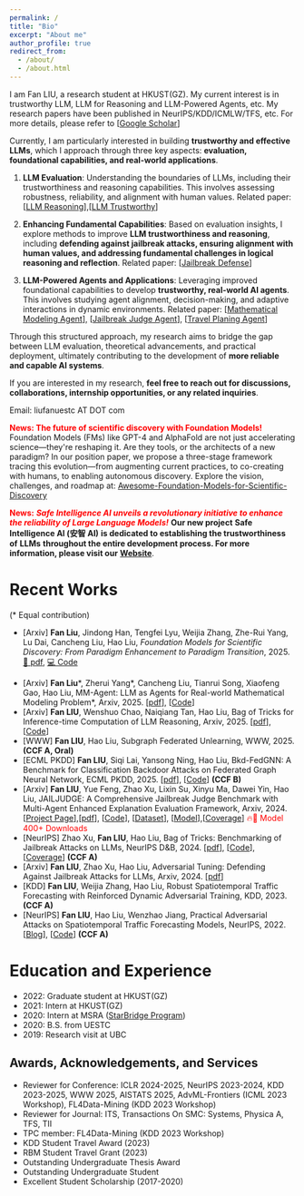 ```yaml
---
permalink: /
title: "Bio"
excerpt: "About me"
author_profile: true
redirect_from: 
  - /about/
  - /about.html
---
```


I am Fan LIU, a research student at HKUST(GZ). My current interest is in trustworthy LLM, LLM for Reasoning and LLM-Powered Agents,  etc. My research papers  have been published in NeurIPS/KDD/ICMLW/TFS, etc.  For more details, please refer to [[Google Scholar](https://scholar.google.com/citations?hl=en&user=w_T6VSsAAAAJ&view_op=list_works&gmla=AJsN-F6dCU5T7zqsidfpbWQ8dM-gnrcr_B7HR2Al0KB-Da0O4rcUVdg50B8s5frd_M45ZL6BePe8-CSTML8ov3F66_cbUYBgM835uoGWaepf8tveijtCUcc)]


Currently, I am particularly interested in building **trustworthy and effective  LLMs**, which I approach through three key aspects: **evaluation, foundational capabilities, and real-world applications**.

1. **LLM Evaluation**: Understanding the boundaries of LLMs, including their trustworthiness and reasoning capabilities. This involves assessing robustness, reliability, and alignment with human values.
Related paper: [[LLM Reasoning](https://arxiv.org/pdf/2502.07191)],[[LLM Trustworthy](http://arxiv.org/abs/2406.09324)]

2. **Enhancing Fundamental Capabilities**: Based on evaluation insights, I explore methods to improve **LLM trustworthiness and reasoning**, including **defending against jailbreak attacks, ensuring alignment with human values, and addressing fundamental challenges in logical reasoning and reflection**.
Related paper: [[Jailbreak Defense](https://arxiv.org/pdf/2406.06622)]

3. **LLM-Powered Agents and Applications**: Leveraging improved foundational capabilities to develop **trustworthy, real-world AI agents**. This involves studying agent alignment, decision-making, and adaptive interactions in dynamic environments.
Related paper: [[Mathematical Modeling Agent](https://arxiv.org/pdf/2505.14148)], [[Jailbreak Judge Agent](https://arxiv.org/pdf/2410.12855)], [[Travel Planing Agent](https://arxiv.org/abs/2504.08694)]

Through this structured approach, my research aims to bridge the gap between LLM evaluation, theoretical advancements, and practical deployment, ultimately contributing to the development of **more reliable and capable AI systems**.

If you are interested in my research, **feel free to reach out for discussions, collaborations, internship opportunities, or any related inquiries**.  

Email: liufanuestc AT DOT com

<span style="color:red;">**News: The future of scientific discovery with Foundation Models!**</span>  
Foundation Models (FMs) like GPT-4 and AlphaFold are not just accelerating science—they're reshaping it. Are they tools, or the architects of a new paradigm?  In our position paper, we propose a three-stage framework tracing this evolution—from augmenting current practices, to co-creating with humans, to enabling autonomous discovery.  Explore the vision, challenges, and roadmap at: [Awesome-Foundation-Models-for-Scientific-Discovery](https://github.com/usail-hkust/Awesome-Foundation-Models-for-Scientific-Discovery)

<span style="color:red;">**News:** ***Safe Intelligence AI unveils a revolutionary initiative to enhance the reliability of Large Language Models!***</span> **Our new project** **Safe Intelligence AI (安智 AI)** **is dedicated to establishing the trustworthiness of** **LLMs** **throughout the entire development process. For more information, please visit our** [**Website**](https://secure-intelligence.github.io/).





Recent Works
======
(* Equal contribution)
- [Arxiv] **Fan Liu**, Jindong Han, Tengfei Lyu, Weijia Zhang, Zhe-Rui Yang, Lu Dai, Cancheng Liu, Hao Liu, *Foundation Models for Scientific Discovery: From Paradigm Enhancement to Paradigm Transition*, 2025. [📄 pdf](https://www.researchgate.net/publication/392172352_Foundation_Models_for_Scientific_Discovery_From_Paradigm_Enhancement_to_Paradigm_Transition), [💻 Code](https://github.com/usail-hkust/Awesome-Foundation-Models-for-Scientific-Discovery)
* [Arxiv] **Fan Liu**\*, Zherui Yang\*, Cancheng Liu, Tianrui Song, Xiaofeng Gao, Hao Liu, MM-Agent: LLM as Agents for Real-world Mathematical Modeling Problem*, Arxiv, 2025. [[pdf](https://arxiv.org/pdf/2505.14148)], [[Code](https://github.com/usail-hkust/LLM-MM-Agent)]  
* [Arxiv] **Fan LIU**, Wenshuo Chao, Naiqiang Tan, Hao Liu, Bag of Tricks for Inference-time Computation of LLM Reasoning, Arxiv, 2025. [[pdf](https://arxiv.org/pdf/2502.07191)], [[Code](https://github.com/usail-hkust/benchmark_inference_time_computation_LLM)]
* [WWW] **Fan LIU**, Hao Liu, Subgraph Federated Unlearning, WWW, 2025. **(CCF A, Oral)**
* [ECML PKDD] **Fan LIU**, Siqi Lai, Yansong Ning, Hao Liu, Bkd-FedGNN: A Benchmark for Classification Backdoor Attacks on Federated Graph Neural Network, ECML PKDD, 2025. [[pdf](https://arxiv.org/abs/2306.10351)], [[Code](https://github.com/usail-hkust/BkdFedGCN)] **(CCF B)**
* [Arxiv] **Fan LIU**, Yue Feng, Zhao Xu, Lixin Su, Xinyu Ma, Dawei Yin, Hao Liu, JAILJUDGE: A Comprehensive Jailbreak Judge Benchmark with Multi-Agent Enhanced Explanation Evaluation Framework, Arxiv, 2024. [[Project Page](https://usail-hkust.github.io/Jailjudge/)],[[pdf](https://arxiv.org/pdf/2410.12855)], [[Code](https://github.com/usail-hkust/Jailjudge/)], [[Dataset](https://huggingface.co/datasets/usail-hkust/JailJudge)], [[Model](https://huggingface.co/usail-hkust/JailJudge-guard)],[[Coverage](https://mp.weixin.qq.com/s/eu9GLk_MNjPe80R5FrV_tg)] <span style="color:red;">🔥🚀 Model 400+ Downloads</span>
* [NeurIPS] Zhao Xu, **Fan LIU**, Hao Liu, Bag of Tricks: Benchmarking of Jailbreak Attacks on LLMs, NeurIPS D&B, 2024. [[pdf](http://arxiv.org/abs/2406.09324)], [[Code](https://github.com/usail-hkust/Bag_of_Tricks_for_LLM_Jailbreaking)],[[Coverage](https://mp.weixin.qq.com/s/KulCxJm1wgz2fqorfuJ3Iw)] **(CCF A)**
* [Arxiv] **Fan LIU**, Zhao Xu, Hao Liu, Adversarial Tuning: Defending Against Jailbreak Attacks for LLMs, Arxiv, 2024. [[pdf](https://arxiv.org/pdf/2406.06622)]
* [KDD] **Fan LIU**, Weijia Zhang, Hao Liu, Robust Spatiotemporal Traffic Forecasting with Reinforced Dynamic Adversarial Training, KDD, 2023. **(CCF A)**
* [NeurIPS] **Fan LIU**, Hao Liu, Wenzhao Jiang, Practical Adversarial Attacks on Spatiotemporal Traffic Forecasting Models, NeurIPS, 2022. [[Blog](https://hackmd.io/@tungsomot/H1CtgXDEo)], [[Code](https://github.com/usail-hkust/Adv-ST)] **(CCF A)**


Education and Experience
======
* 2022: Graduate student at HKUST(GZ)
* 2021: Intern at HKUST(GZ)
* 2020: Intern at MSRA ([StarBridge Program](https://www.msra.cn/zh-cn/connections/academic-programs/xingqiao)) 
* 2020: B.S. from UESTC   
* 2019: Research visit at UBC  


Awards, Acknowledgements, and Services
------
* Reviewer for Conference: ICLR 2024-2025, NeurIPS 2023-2024, KDD 2023-2025, WWW 2025, AISTATS 2025, AdvML-Frontiers (ICML 2023 Workshop), FL4Data-Mining (KDD 2023 Workshop)
* Reviewer for Journal: ITS, Transactions On SMC: Systems, Physica A, TFS, TII
* TPC member: FL4Data-Mining (KDD 2023 Workshop)
* KDD Student Travel Award (2023)
* RBM Student Travel Grant (2023)
* Outstanding Undergraduate Thesis Award
* Outstanding Undergraduate Student
* Excellent Student Scholarship (2017-2020)
